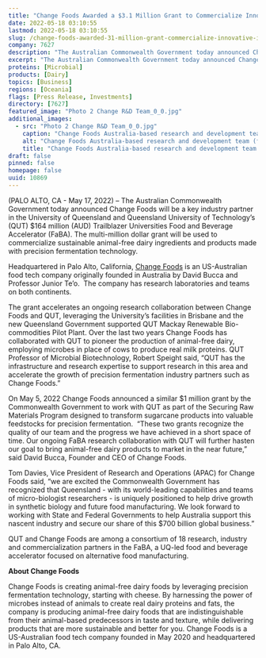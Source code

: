 ```yaml
---
title: "Change Foods Awarded a $3.1 Million Grant to Commercialize Innovative Ingredients with Queensland University of Technology"
date: 2022-05-18 03:10:55
lastmod: 2022-05-18 03:10:55
slug: /change-foods-awarded-31-million-grant-commercialize-innovative-ingredients-queensland
company: 7627
description: "The Australian Commonwealth Government today announced Change Foods will be a key industry partner in the University of Queensland and Queensland University of Technology’s (QUT) $164 million (AUD) Trailblazer Universities Food and Beverage Accelerator (FaBA). The multi-million dollar grant will be used to commercialize sustainable animal-free dairy ingredients and products made with precision fermentation technology."
excerpt: "The Australian Commonwealth Government today announced Change Foods will be a key industry partner in the University of Queensland and Queensland University of Technology’s (QUT) $164 million (AUD) Trailblazer Universities Food and Beverage Accelerator (FaBA). The multi-million dollar grant will be used to commercialize sustainable animal-free dairy ingredients and products made with precision fermentation technology."
proteins: [Microbial]
products: [Dairy]
topics: [Business]
regions: [Oceania]
flags: [Press Release, Investments]
directory: [7627]
featured_image: "Photo 2 Change R&D Team_0_0.jpg"
additional_images:
  - src: "Photo 2 Change R&D Team_0_0.jpg"
    caption: "Change Foods Australia-based research and development team (from left): Prof. Junior Te’o, Change Foods Co-Founder and CTO; Dr. Nayana Pathiraja, Team Leader, Research Scientist; Dr. Nida Murtaza, Research Scientist; Dr. Tuan Tu, Researcher, Research Scientist."
    alt: "Change Foods Australia-based research and development team (from left): Prof. Junior Te’o, Change Foods Co-Founder and CTO; Dr. Nayana Pathiraja, Team Leader, Research Scientist; Dr. Nida Murtaza, Research Scientist; Dr. Tuan Tu, Researcher, Research Scientist."
    title: "Change Foods Australia-based research and development team (from left): Prof. Junior Te’o, Change Foods Co-Founder and CTO; Dr. Nayana Pathiraja, Team Leader, Research Scientist; Dr. Nida Murtaza, Research Scientist; Dr. Tuan Tu, Researcher, Research Scientist."
draft: false
pinned: false
homepage: false
uuid: 10869
---
```

<p>(PALO ALTO, CA - May 17, 2022) – The Australian Commonwealth Government today announced Change Foods will be a key industry partner in the University of Queensland and Queensland University of Technology’s (QUT) $164 million (AUD) Trailblazer Universities Food and Beverage Accelerator (FaBA). The multi-million dollar grant will be used to commercialize sustainable animal-free dairy ingredients and products made with precision fermentation technology.</p>
<p>Headquartered in Palo Alto, California, <a href="http://changefoods.com/">Change Foods</a> is an US-Australian food tech company originally founded in Australia by David Bucca and Professor Junior Te’o.  The company has research laboratories and teams on both continents.</p>
<p>The grant accelerates an ongoing research collaboration between Change Foods and QUT, leveraging the University’s facilities in Brisbane and the new Queensland Government supported QUT Mackay Renewable Bio-commodities Pilot Plant. Over the last two years Change Foods has collaborated with QUT to pioneer the production of animal-free dairy, employing microbes in place of cows to produce real milk proteins. QUT Professor of Microbial Biotechnology, Robert Speight said, “QUT has the infrastructure and research expertise to support research in this area and accelerate the growth of precision fermentation industry partners such as Change Foods.”</p>
<p>On May 5, 2022 Change Foods announced a similar $1 million grant by the Commonwealth Government to work with QUT as part of the Securing Raw Materials Program designed to transform sugarcane products into valuable feedstocks for precision fermentation.  “These two grants recognize the quality of our team and the progress we have achieved in a short space of time. Our ongoing FaBA research collaboration with QUT will further hasten our goal to bring animal-free dairy products to market in the near future,” said David Bucca, Founder and CEO of Change Foods.</p>
<p>Tom Davies, Vice President of Research and Operations (APAC) for Change Foods said, “we are excited the Commonwealth Government has recognized that Queensland - with its world-leading capabilities and teams of micro-biologist researchers - is uniquely positioned to help drive growth in synthetic biology and future food manufacturing. We look forward to working with State and Federal Governments to help Australia support this nascent industry and secure our share of this $700 billion global business.”</p>
<p>QUT and Change Foods are among a consortium of 18 research, industry and commercialization partners in the FaBA, a UQ-led food and beverage accelerator focused on alternative food manufacturing.</p>
<p><strong>About Change Foods</strong></p>
<p>Change Foods is creating animal-free dairy foods by leveraging precision fermentation technology, starting with cheese. By harnessing the power of microbes instead of animals to create real dairy proteins and fats, the company is producing animal-free dairy foods that are indistinguishable from their animal-based predecessors in taste and texture, while delivering products that are more sustainable and better for you. Change Foods is a US-Australian food tech company founded in May 2020 and headquartered in Palo Alto, CA.</p>
